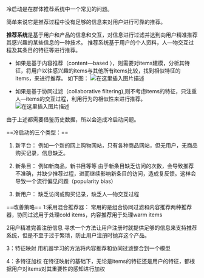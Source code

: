 冷启动是在群体推荐系统中一个常见的问题。

简单来说它是推荐过程中没有足够的信息来对用户进行可靠的推荐。

**推荐系统**是基于用户和产品的信息和交互，对信息进行过滤并达到向用户精准推荐其感兴趣的某些信息的一种技术。
推荐系统基于用户的个人资料，人—物交互过程及其条目的特征等进行推荐。

 - 如果是基于内容推荐（content—based ），则需要对items建模，分析其特征，将用户以往感兴趣的items与其他所有items比较，找到相似特征的items，来进行推荐。
如下图：
![在这里插入图片描述](https://img-blog.csdn.net/2018102314272251?watermark/2/text/aHR0cHM6Ly9ibG9nLmNzZG4ubmV0L3FxXzM5ODcxNDk4/font/5a6L5L2T/fontsize/400/fill/I0JBQkFCMA==/dissolve/70)

 - 如果是基于协同过滤（collaborative filtering),则不考虑items的特征，只注重人—items的交互过程，利用行为的相似性来进行推荐。
 ![在这里插入图片描述](https://img-blog.csdn.net/20181023143412925?watermark/2/text/aHR0cHM6Ly9ibG9nLmNzZG4ubmV0L3FxXzM5ODcxNDk4/font/5a6L5L2T/fontsize/400/fill/I0JBQkFCMA==/dissolve/70)

由于上述都需要借鉴历史数据，所以会造成冷启动问题。

==冷启动的三个类型：==

 1. 新平台：
 	例如一个新的网上购物网站，只有各种商品网站，但无用户，无商品购买记录，信息缺乏。
 	
 2. 新条目：
   	例如新商品，新书目等等
   	由于新条目缺乏访问的次数，会导致推荐不准确，并缺少推荐过程，进而继续影响新条目的访问，造成复反馈。这样会导致一个流行偏见问题（popularity bias）
 3. 新用户：
 	缺乏访问或购买记录，缺乏人—物交互过程

==改善策略==
1:采用混合推荐器：
	常用的是组合协同过滤和内容推荐两种推荐器，协同过滤用于处理cold items，内容推荐用于处理warm items
	
2用户精准完善注册信息
 	寻求一个方法让用户注册时就提供足够的信息来支持推荐系统，但是不至于过于繁琐，防止用户注册时抛弃这个产品。

3：特征映射
	用机器学习的方法将内容推荐和协同过滤整合到一个模型

4：多特征加权
	在特征映射的基础下，无论是items的特征还是用户的特征，都根据用户对items对其重要性的感知进行加权

